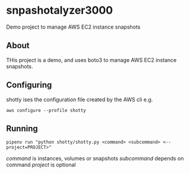 # snpashotalyzer3000

Demo project to manage AWS EC2 instance snapshots

## About

THis project is a demo, and uses boto3 to manage AWS EC2 instance snapshots.

## Configuring

shotty ises the configuration file created by the AWS cli e.g.

`aws configure --profile shotty`

## Running

`pipenv run "python shotty/shotty.py <command> <subcommand> <--project=PROJECT>"`

*command* is instances, volumes or snapshots
*subcommand* depends on command
*project* is optional
